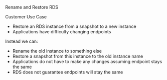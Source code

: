 Rename and Restore RDS 

Customer Use Case
- Restore an RDS instance from a snapshot to a new instance
- Applications have difficulty changing endpoints

Instead we can:
- Rename the old instance to something else
- Restore a snapshot from this instance to the old instance name
- Applications do not have to make any changes assuming endpoint stays the same
- RDS does not guarantee endpoints will stay the same
